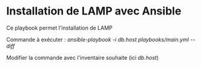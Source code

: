 # Installation de LAMP avec Ansible

Ce playbook permet l'installation de LAMP

Commande à exécuter : *ansible-playbook -i db.host playbooks/main.yml --diff*

Modifier la commande avec l'inventaire souhaite (ici *db.host*)
